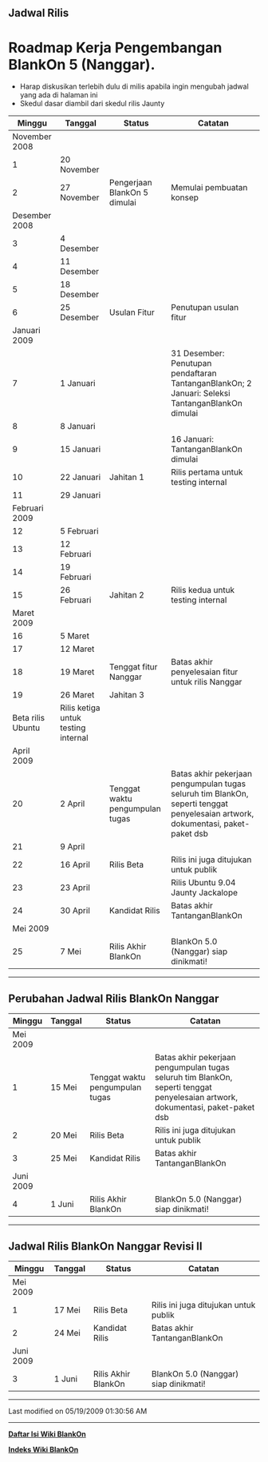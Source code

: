 ## Jadwal Rilis
# Roadmap Kerja Pengembangan BlankOn 5 (Nanggar).
   * Harap diskusikan terlebih dulu di ​milis apabila ingin mengubah jadwal yang ada di halaman ini
   * Skedul dasar diambil dari skedul rilis ​Jaunty

|Minggu |Tanggal |Status |Catatan |
|------------------|------------------|------------------|------------------|
|November 2008 ||||
|1|20 November |||
|2|27 November |Pengerjaan BlankOn 5 dimulai |Memulai pembuatan konsep |
|Desember 2008 ||||
|3|4 Desember |||
|4|11 Desember |||
|5|18 Desember |||
|6|25 Desember |Usulan Fitur |Penutupan usulan fitur |
|Januari 2009 ||||
|7|1 Januari ||31 Desember: Penutupan pendaftaran TantanganBlankOn; 2 Januari: Seleksi TantanganBlankOn dimulai |
|8|8 Januari |||
|9|15 Januari ||16 Januari: TantanganBlankOn dimulai |
|10|22 Januari |Jahitan 1 |Rilis pertama untuk testing internal |
|11|29 Januari |||
|Februari 2009 ||||
|12|5 Februari |||
|13|12 Februari |||
|14|19 Februari |||
|15|26 Februari |Jahitan 2 |Rilis kedua untuk testing internal |
|Maret 2009 ||||
|16|5 Maret |||
|17|12 Maret |||
|18|19 Maret |Tenggat fitur Nanggar |Batas akhir penyelesaian fitur untuk rilis Nanggar |
|19|26 Maret |Jahitan 3 
Beta rilis Ubuntu|Rilis ketiga untuk testing internal |
|April 2009 ||||
|20|2 April |Tenggat waktu pengumpulan tugas |Batas akhir pekerjaan pengumpulan tugas seluruh tim BlankOn, seperti tenggat penyelesaian artwork, dokumentasi, paket-paket dsb |
|21|9 April |||
|22|16 April |Rilis Beta |Rilis ini juga ditujukan untuk publik |
|23|23 April ||Rilis Ubuntu 9.04 Jaunty Jackalope |
|24|30 April |Kandidat Rilis |Batas akhir TantanganBlankOn |
|Mei 2009 ||||
|25|7 Mei |Rilis Akhir BlankOn |BlankOn 5.0 (Nanggar) siap dinikmati! |

---

## Perubahan Jadwal Rilis BlankOn Nanggar

|Minggu |Tanggal |Status |Catatan |
|------------------|------------------|------------------|------------------|
|Mei 2009 ||||
|1|15 Mei |Tenggat waktu pengumpulan tugas |Batas akhir pekerjaan pengumpulan tugas seluruh tim BlankOn, seperti tenggat penyelesaian artwork, dokumentasi, paket-paket dsb |
|2|20 Mei |Rilis Beta |Rilis ini juga ditujukan untuk publik |
|3|25 Mei |Kandidat Rilis |Batas akhir TantanganBlankOn |
|Juni 2009 ||||
|4|1 Juni |Rilis Akhir BlankOn |BlankOn 5.0 (Nanggar) siap dinikmati! |

---

## Jadwal Rilis BlankOn Nanggar Revisi II

|Minggu |Tanggal |Status |Catatan |
|------------------|------------------|------------------|------------------|
|Mei 2009 ||||
|1|17 Mei |Rilis Beta |Rilis ini juga ditujukan untuk publik |
|2|24 Mei |Kandidat Rilis |Batas akhir TantanganBlankOn |
|Juni 2009 ||||
|3|1 Juni |Rilis Akhir BlankOn |BlankOn 5.0 (Nanggar) siap dinikmati! |


---

Last modified on 05/19/2009 01:30:56 AM

---
[**Daftar Isi Wiki BlankOn**](/wiki/DaftarIsi/index.html)
 
[**Indeks Wiki BlankOn**](/wiki/Indeks.html)

